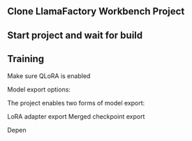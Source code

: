 


## Clone LlamaFactory Workbench Project 

<screenshot>

## Start project and wait for build



## Training 

Make sure QLoRA is enabled

Model export options:

The project enables two forms of model export:

LoRA adapter export
Merged checkpoint export

Depen